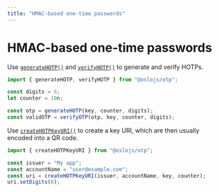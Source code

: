 ```yaml
---
title: "HMAC-based one-time passwords"
---
```


# HMAC-based one-time passwords

Use [`generateHOTP()`](/reference/main/generateHOTP) and [`verifyHOTP()`](/reference/main/verifyHOTP) to generate and verify HOTPs.

```ts
import { generateHOTP, verifyHOTP } from "@oslojs/otp";

const digits = 6;
let counter = 10n;

const otp = generateHOTP(key, counter, digits);
const validOTP = verifyOTP(otp, key, counter, digits);
```

Use [`createHOTPKeyURI()`](/reference/main/createHOTPKeyURI) to create a key URI, which are then usually encoded into a QR code.

```ts
import { createHOTPKeyURI } from "@oslojs/otp";

const issuer = "My app";
const accountName = "user@example.com";
const uri = createHOTPKeyURI(issuer, accountName, key, counter);
uri.setDigits(6);
```
